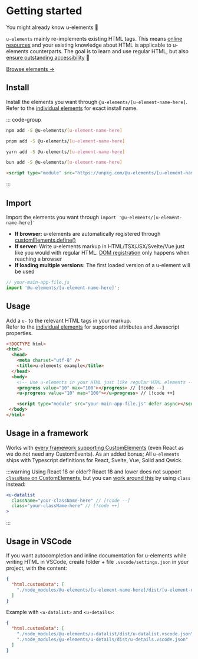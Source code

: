 # Getting started

You might already know u-elements :tada:

`u-elements` mainly re-implements existing HTML tags. This means [online resources](https://developer.mozilla.org/en-US/docs/Web/HTML/Element/) and your existing knowledge about HTML is applicable to u-elements counterparts. The goal is to learn and use regular HTML, but also [ensure outstanding accessibility](/guide/why) :rocket:

[Browse elements &rarr;](/elements/)

## Install

Install the elements you want through `@u-elements/[u-element-name-here]`.
<br aria-hidden="true" />Refer to the [individual elements](/elements/) for exact install name.

::: code-group

```bash [NPM]
npm add -S @u-elements/[u-element-name-here]
```

```bash [PNPM]
pnpm add -S @u-elements/[u-element-name-here]
```

```bash [Yarn]
yarn add -S @u-elements/[u-element-name-here]
```

```bash [Bun]
bun add -S @u-elements/[u-element-name-here]
```

```html [CDN]
<script type="module" src="https://unpkg.com/@u-elements/[u-element-name-here]@latest/dist/[u-element-name-here].js"></script>
```

:::

## Import
Import the elements you want through `import '@u-elements/[u-element-name-here]'`
- **If browser:** u-elements are automatically registered through [customElements.define()](https://developer.mozilla.org/en-US/docs/Web/API/CustomElementRegistry/define)
- **If server:** Write u-elements markup in HTML/TSX/JSX/Svelte/Vue just like you would with regular HTML.
[DOM registration](https://developer.mozilla.org/en-US/docs/Web/API/CustomElementRegistry/define) only happens when reaching a browser
- **If loading multiple versions:** The first loaded version of a u-element will be used


```js
// your-main-app-file.js
import '@u-elements/[u-element-name-here]';
```

## Usage

Add a `u-` to the relevant HTML tags in your markup.
<br aria-hidden="true" />Refer to the [individual elements](/elements/) for supported attributes and Javascript properties.

```html [u-progress]
<!DOCTYPE html>
<html>
  <head>
    <meta charset="utf-8" />
    <title>u-elements example</title>
  </head>
  <body>
    <!-- Use u-elements in your HTML just like regular HTML elements -->
    <progress value="10" max="100"></progress> // [!code --]
    <u-progress value="10" max="100"></u-progress> // [!code ++]

    <script type="module" src="your-main-app-file.js" defer async></script>
 </body>
</html>
```

## Usage in a framework

Works with [every framework supporting CustomElements](https://custom-elements-everywhere.com/) (even React as we do not need any CustomEvents).
As an added bonus; All `u-elements` ships with Typescript definitions for  React, Svelte, Vue, Solid and Qwick.

:::warning Using React 18 or older?
React 18 and lower does not support [`className` on CustomElements](https://github.com/facebook/react/issues/4933),
but you can [work around this](https://react.dev/reference/react-dom/components#custom-html-elements) by using `class` instead:

```jsx
<u-datalist
  className="your-className-here" // [!code --]
  class="your-className-here" // [!code ++]
>
```
:::

## Usage in VSCode

If you want autocompletion and inline documentation for u-elements while writing HTML in VSCode, 
create folder + file `.vscode/settings.json` in your project, with the content:

```json
{
  "html.customData": [
    "./node_modules/@u-elements/[u-element-name-here]/dist/[u-element-name-here].vscode.json"
  ]
}
```

Example with `<u-datalist>` and `<u-details>`:

```json
{
  "html.customData": [
    "./node_modules/@u-elements/u-datalist/dist/u-datalist.vscode.json",
    "./node_modules/@u-elements/u-details/dist/u-details.vscode.json"
  ]
}
```